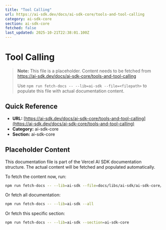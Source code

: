 ```yaml
---
title: "Tool Calling"
url: https://ai-sdk.dev/docs/ai-sdk-core/tools-and-tool-calling
category: ai-sdk-core
section: ai-sdk-core
fetched: false
last_updated: 2025-10-21T22:38:01.100Z
---
```


# Tool Calling

> **Note:** This file is a placeholder. Content needs to be fetched from https://ai-sdk.dev/docs/ai-sdk-core/tools-and-tool-calling
>
> Use `npm run fetch-docs -- --lib=ai-sdk --file=<filepath>` to populate this file with actual documentation content.

## Quick Reference

- **URL:** [https://ai-sdk.dev/docs/ai-sdk-core/tools-and-tool-calling](https://ai-sdk.dev/docs/ai-sdk-core/tools-and-tool-calling)
- **Category:** ai-sdk-core
- **Section:** ai-sdk-core

## Placeholder Content

This documentation file is part of the Vercel AI SDK documentation structure.
The actual content will be fetched and populated automatically.

To fetch the content now, run:

```bash
npm run fetch-docs -- --lib=ai-sdk --file=docs/libs/ai-sdk/ai-sdk-core/tools-and-tool-calling.md
```

Or fetch all documentation:

```bash
npm run fetch-docs -- --lib=ai-sdk --all
```

Or fetch this specific section:

```bash
npm run fetch-docs -- --lib=ai-sdk --section=ai-sdk-core
```
